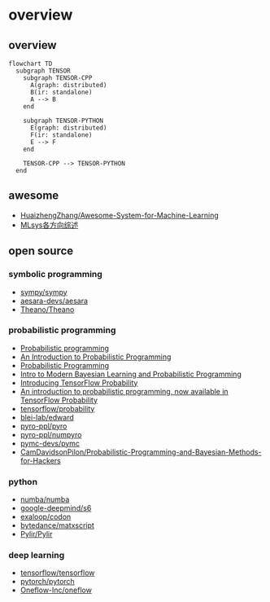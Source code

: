 # overview

## overview

```mermaid
flowchart TD
  subgraph TENSOR
    subgraph TENSOR-CPP
      A(graph: distributed)
      B(ir: standalone)
      A --> B
    end
    
    subgraph TENSOR-PYTHON
      E(graph: distributed)
      F(ir: standalone)
      E --> F
    end

    TENSOR-CPP --> TENSOR-PYTHON
  end
```

## awesome

- [HuaizhengZhang/Awesome-System-for-Machine-Learning](https://github.com/HuaizhengZhang/Awesome-System-for-Machine-Learning)
- [MLsys各方向综述](https://zhuanlan.zhihu.com/p/104444471)

## open source

### symbolic programming

- [sympy/sympy](https://github.com/sympy/sympy)
- [aesara-devs/aesara](https://github.com/aesara-devs/aesara)
- [Theano/Theano](https://github.com/Theano/Theano)

### probabilistic programming

- [Probabilistic programming](https://en.wikipedia.org/wiki/Probabilistic_programming)
- [An Introduction to Probabilistic Programming](https://arxiv.org/pdf/1809.10756.pdf)
- [Probabilistic Programming](https://simons.berkeley.edu/sites/default/files/docs/5675/talkprintversion.pdf)
- [Intro to Modern Bayesian Learning and Probabilistic Programming](https://medium.com/@Petuum/intro-to-modern-bayesian-learning-and-probabilistic-programming-c61830df5c50)
- [Introducing TensorFlow Probability](https://medium.com/tensorflow/introducing-tensorflow-probability-dca4c304e245)
- [An introduction to probabilistic programming, now available in TensorFlow Probability](https://medium.com/tensorflow/an-introduction-to-probabilistic-programming-now-available-in-tensorflow-probability-6dcc003ca29e)
- [tensorflow/probability](https://github.com/tensorflow/probability)
- [blei-lab/edward](https://github.com/blei-lab/edward)
- [pyro-ppl/pyro](https://github.com/pyro-ppl/pyro)
- [pyro-ppl/numpyro](https://github.com/pyro-ppl/numpyro)
- [pymc-devs/pymc](https://github.com/pymc-devs/pymc)
- [CamDavidsonPilon/Probabilistic-Programming-and-Bayesian-Methods-for-Hackers](https://github.com/CamDavidsonPilon/Probabilistic-Programming-and-Bayesian-Methods-for-Hackers)

### python

- [numba/numba](https://github.com/numba/numba)
- [google-deepmind/s6](https://github.com/google-deepmind/s6)
- [exaloop/codon](https://github.com/exaloop/codon)
- [bytedance/matxscript](https://github.com/bytedance/matxscript)
- [Pylir/Pylir](https://github.com/Pylir/Pylir)

### deep learning

- [tensorflow/tensorflow](https://github.com/tensorflow/tensorflow)
- [pytorch/pytorch](https://github.com/pytorch/pytorch)
- [Oneflow-Inc/oneflow](https://github.com/Oneflow-Inc/oneflow)
